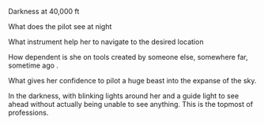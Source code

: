Darkness at 40,000 ft

What does the pilot see at night

What instrument help her to navigate to the desired location 

How dependent is she on tools created by someone else, somewhere far, sometime ago .

What gives her confidence to pilot a huge beast into the expanse of the sky.

In the darkness, with blinking lights around her and a guide light to see ahead without actually being unable to see anything. This is the topmost of professions.

